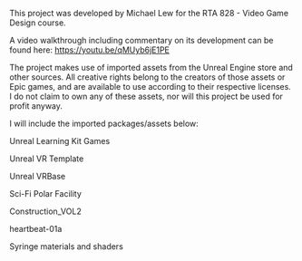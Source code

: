 This project was developed by Michael Lew for the RTA 828 - Video Game Design course.

A video walkthrough including commentary on its development can be found here: https://youtu.be/qMUyb6jE1PE

The project makes use of imported assets from the Unreal Engine store and other sources. 
All creative rights belong to the creators of those assets or Epic games, and are available to use according to their respective licenses.
I do not claim to own any of these assets, nor will this project be used for profit anyway.

I will include the imported packages/assets below:

Unreal Learning Kit Games

Unreal VR Template

Unreal VRBase

Sci-Fi Polar Facility

Construction_VOL2

heartbeat-01a

Syringe materials and shaders
